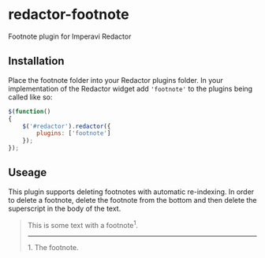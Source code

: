 # redactor-footnote
Footnote plugin for Imperavi Redactor

## Installation
Place the footnote folder into your Redactor plugins folder. In your implementation of the Redactor widget add `'footnote'` to the plugins being called like so:

```javascript
$(function()
{
    $('#redactor').redactor({
        plugins: ['footnote']
    });
});
```
## Useage
This plugin supports deleting footnotes with automatic re-indexing. In order to delete a footnote, delete the footnote from the bottom and then delete the superscript in the body of the text.

>This is some text with a footnote<sup>1</sup>.
><hr>
>1. The footnote.

